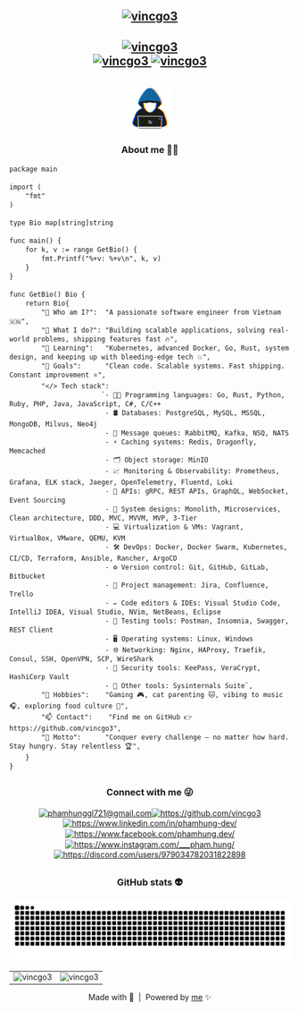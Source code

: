 <h2 align="center">
    <a href="https://github.com/vincgo3">
        <img src="https://readme-typing-svg.herokuapp.com?font=JetBrains+Mono&duration=1&pause=1&center=true&vCenter=true&repeat=false&width=435&lines=Hi+%F0%9F%91%8B%2C+I'm+Pham+Hung!" alt="vincgo3" />
    </a>
</h2>

<h2 align="center">
    <div align="center">
        <a href="https://github.com/vincgo3">
            <img src="https://readme-typing-svg.herokuapp.com?font=JetBrains+Mono&pause=1000&center=true&width=435&lines=%24+git+commit+-m+%22%F0%9F%9A%80+Welcome!%22;%5Bmain%5D+%F0%9F%92%AD+Software+engineer;%3E_+Dev+mode%3A+ON+%F0%9F%94%A5" alt="vincgo3" />
        </a>
    </div>
    <div align="center">
        <a href="https://github.com/vincgo3">
            <img src="https://komarev.com/ghpvc/?username=vincgo3&label=Profile%20views&color=0e75b6&style=flat" alt="vincgo3" />
        </a>
        <a href="https://github.com/vincgo3">
            <img src="https://img.shields.io/github/followers/vincgo3" alt="vincgo3" />
        </a>
    </div>
</h2>

</br>

<div align="center">
    <img src = "./assets/anonymous_user.gif" width = 15% alt="vincgo3" />
    <h3 align="center">About me 🙋‍♂️</h3>
</div>

```golang
package main

import (
	"fmt"
)

type Bio map[string]string

func main() {
	for k, v := range GetBio() {
		fmt.Printf("%+v: %+v\n", k, v)
	}
}

func GetBio() Bio {
	return Bio{
		"🧑 Who am I?":  "A passionate software engineer from Vietnam 🇻🇳",
		"🚀 What I do?": "Building scalable applications, solving real-world problems, shipping features fast 🔥",
		"🌱 Learning":   "Kubernetes, advanced Docker, Go, Rust, system design, and keeping up with bleeding-edge tech 💥",
		"🎯 Goals":      "Clean code. Scalable systems. Fast shipping. Constant improvement ⭐",
		"</> Tech stack": 
                       `- 👨‍💻 Programming languages: Go, Rust, Python, Ruby, PHP, Java, JavaScript, C#, C/C++
                        - 🛢️ Databases: PostgreSQL, MySQL, MSSQL, MongoDB, Milvus, Neo4j
                        - 📩 Message queues: RabbitMQ, Kafka, NSQ, NATS
                        - ⚡ Caching systems: Redis, Dragonfly, Memcached
                        - 🗂️ Object storage: MinIO
                        - 📈 Monitoring & Observability: Prometheus, Grafana, ELK stack, Jaeger, OpenTelemetry, Fluentd, Loki
                        - 🔌 APIs: gRPC, REST APIs, GraphQL, WebSocket, Event Sourcing
                        - 🧠 System designs: Monolith, Microservices, Clean architecture, DDD, MVC, MVVM, MVP, 3-Tier
                        - 💻 Virtualization & VMs: Vagrant, VirtualBox, VMware, QEMU, KVM
                        - 🛠️ DevOps: Docker, Docker Swarm, Kubernetes, CI/CD, Terraform, Ansible, Rancher, ArgoCD
                        - ⚙️ Version control: Git, GitHub, GitLab, Bitbucket
                        - 📅 Project management: Jira, Confluence, Trello
                        - ✏️ Code editors & IDEs: Visual Studio Code, IntelliJ IDEA, Visual Studio, NVim, NetBeans, Eclipse
                        - 🧪 Testing tools: Postman, Insomnia, Swagger, REST Client
                        - 🖥️ Operating systems: Linux, Windows
                        - 🌐 Networking: Nginx, HAProxy, Traefik, Consul, SSH, OpenVPN, SCP, WireShark
                        - 🔐 Security tools: KeePass, VeraCrypt, HashiCorp Vault
                        - 🧰 Other tools: Sysinternals Suite`,
		"🤔 Hobbies":    "Gaming 🎮, cat parenting 🐱, vibing to music 🎧, exploring food culture 🍜",
		"📫 Contact":    "Find me on GitHub 👉 https://github.com/vincgo3",
		"🤘 Motto":      "Conquer every challenge — no matter how hard. Stay hungry. Stay relentless 🏆",
	}
}
```

<h2 align="center">
    <h3 align="center">Connect with me 😜</h3>
    <div align="center">
        <a href="mailto:phamhunggl721@gmail.com" target="blank">&#8203;
            <img align="center" src="https://cdn.jsdelivr.net/npm/simple-icons@13.21.0/icons/gmail.svg" height="20" width="30" alt="phamhunggl721@gmail.com" />
        </a>
        <a href="https://github.com/vincgo3" target="blank">&#8203;
            <img align="center" src="https://cdn.jsdelivr.net/npm/simple-icons@13.21.0/icons/github.svg" height="20" width="30" alt="https://github.com/vincgo3" />
        </a>
        <a href="https://www.linkedin.com/in/phamhung-dev/" target="blank">&#8203;
            <img align="center" src="https://cdn.jsdelivr.net/npm/simple-icons@13.21.0/icons/linkedin.svg" height="20" width="30" alt="https://www.linkedin.com/in/phamhung-dev/" />
        </a>
        <a href="https://www.facebook.com/phamhung.dev/" target="blank">&#8203;
            <img align="center" src="https://cdn.jsdelivr.net/npm/simple-icons@13.21.0/icons/facebook.svg" height="20" width="30" alt="https://www.facebook.com/phamhung.dev/" />
        </a>
        <a href="https://www.instagram.com/___pham.hung/" target="blank">&#8203;
            <img align="center" src="https://cdn.jsdelivr.net/npm/simple-icons@13.21.0/icons/instagram.svg" height="20" width="30" alt="https://www.instagram.com/___pham.hung/" />
        </a>
        <a href="https://discord.com/users/979034782031822898" target="blank">&#8203;
            <img align="center" src="https://cdn.jsdelivr.net/npm/simple-icons@13.21.0/icons/discord.svg" height="20" width="30" alt="https://discord.com/users/979034782031822898" />
        </a>
    </div>
</h2>

<h2 align="center">
    <h3 align="center">GitHub stats 👽</h3>
    <div align="center">
        <picture>
            <source media="(prefers-color-scheme: dark)" srcset="https://raw.githubusercontent.com/vincgo3/vincgo3/output/github-contribution-grid-snake-dark.svg" />
            <source media="(prefers-color-scheme: light)" srcset="[github-snake.svg](https://raw.githubusercontent.com/vincgo3/vincgo3/output/github-contribution-grid-snake.svg)" />
            <img src="https://raw.githubusercontent.com/vincgo3/vincgo3/output/github-contribution-grid-snake.svg" alt="vincgo3" />
        </picture>
        <table>
            <tr>
                <td>
                    <img src="https://github-readme-stats.vercel.app/api?username=vincgo3&show_icons=true&theme=radical" alt="vincgo3" />
                </td>
                <td>
                    <img src="https://github-readme-streak-stats.herokuapp.com/?user=vincgo3&theme=radical" alt="vincgo3" />
                </td>
            </tr>
        </table>
    </div>
</h2>

<p align="center">Made with 💓 &nbsp;|&nbsp; Powered by <a href="https://github.com/vincgo3">me</a> ✨</p>
